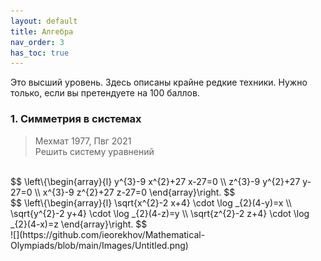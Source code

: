 ```yaml
---
layout: default  
title: Алгебра 
nav_order: 3  
has_toc: true 
---  
```


<div>
    <link rel="stylesheet" href="https://cdn.jsdelivr.net/npm/katex@0.10.2/dist/katex.min.css" integrity="sha384-yFRtMMDnQtDRO8rLpMIKrtPCD5jdktao2TV19YiZYWMDkUR5GQZR/NOVTdquEx1j"      crossorigin="anonymous">
    <script defer src="https://cdn.jsdelivr.net/npm/katex@0.10.2/dist/katex.min.js" integrity="sha384-9Nhn55MVVN0/4OFx7EE5kpFBPsEMZxKTCnA+4fqDmg12eCTqGi6+BB2LjY8brQxJ"           crossorigin="anonymous"></script>
    <script defer src="https://cdn.jsdelivr.net/npm/katex@0.10.2/dist/contrib/auto-render.min.js" integrity="sha384-kWPLUVMOks5AQFrykwIup5lo0m3iMkkHrD0uJ4H5cjeGihAutqP0yW0J6dpFiVkI" crossorigin="anonymous" onload="renderMathInElement(document.body);"></script>
</div>   
   
Это высший уровень. Здесь описаны крайне редкие техники. 
Нужно только, если вы претендуете на 100 баллов.

### 1. Симметрия в системах
> Мехмат 1977, Пвг 2021\
> Решить систему уравнений  
<br>
$$
\left\{\begin{array}{l}
y^{3}-9 x^{2}+27 x-27=0 \\
z^{3}-9 y^{2}+27 y-27=0 \\
x^{3}-9 z^{2}+27 z-27=0
\end{array}\right.
$$  
<br>
$$
\left\{\begin{array}{l}
\sqrt{x^{2}-2 x+4} \cdot \log _{2}(4-y)=x \\
\sqrt{y^{2}-2 y+4} \cdot \log _{2}(4-z)=y \\
\sqrt{z^{2}-2 z+4} \cdot \log _{2}(4-x)=z
\end{array}\right.
$$  
<br>
![](https://github.com/ieorekhov/Mathematical-Olympiads/blob/main/Images/Untitled.png)

